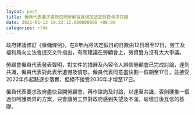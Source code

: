 ```yaml
---
layout: post
title: 僱員代表要求盡快召開勞顧會就增加法定假日尋求共識
date: 2021-01-13 19:23:12.000000000 +08:00
categories: rthk
---
```


政府建議修訂《僱傭條例》，在8年內將法定假日的日數由12日增至17日，勞工及福利局向立法會提交文件指出，有關建議在勞顧會上，勞資雙方沒有太大爭議。

勞顧會僱員代表發表聲明，對文件的措辭及內容令人誤信勞顧會已完成討論，達到共識，僱員代表對此表示遺憾及憤怒。僱員代表同意盡快劃一假期至17日，並接受2022年作起點逐步落實，但絕不接受2030年才增至17日。

僱員代表要求政府盡快召開勞顧會，再作諮詢及討論，以達至共識，否則硬推一個過份呵護商界的方案，只會讓勞工界對政府感到失望及不滿，破壞日後互信的基礎。
